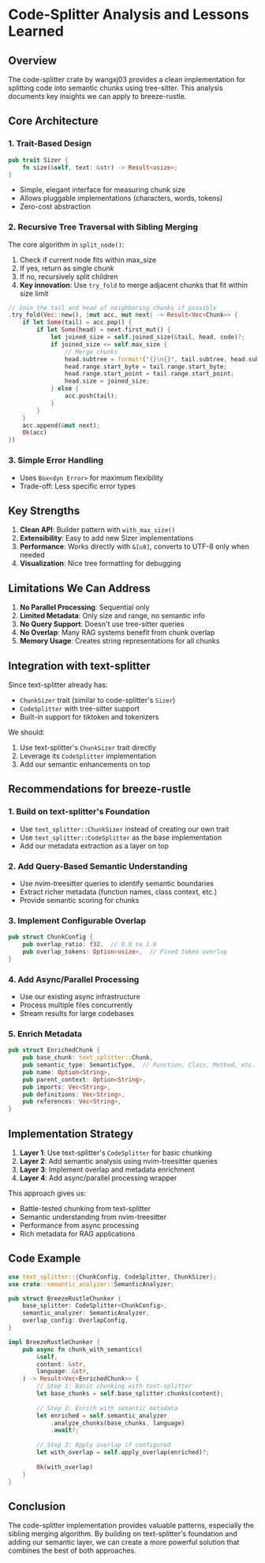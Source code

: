 # Code-Splitter Analysis and Lessons Learned

## Overview

The code-splitter crate by wangxj03 provides a clean implementation for splitting code into semantic chunks using tree-sitter. This analysis documents key insights we can apply to breeze-rustle.

## Core Architecture

### 1. Trait-Based Design

```rust
pub trait Sizer {
    fn size(&self, text: &str) -> Result<usize>;
}
```

- Simple, elegant interface for measuring chunk size
- Allows pluggable implementations (characters, words, tokens)
- Zero-cost abstraction

### 2. Recursive Tree Traversal with Sibling Merging

The core algorithm in `split_node()`:

1. Check if current node fits within max_size
2. If yes, return as single chunk
3. If no, recursively split children
4. **Key innovation**: Use `try_fold` to merge adjacent chunks that fit within size limit

```rust
// Join the tail and head of neighboring chunks if possible
.try_fold(Vec::new(), |mut acc, mut next| -> Result<Vec<Chunk>> {
    if let Some(tail) = acc.pop() {
        if let Some(head) = next.first_mut() {
            let joined_size = self.joined_size(&tail, head, code)?;
            if joined_size <= self.max_size {
                // Merge chunks
                head.subtree = format!("{}\n{}", tail.subtree, head.subtree);
                head.range.start_byte = tail.range.start_byte;
                head.range.start_point = tail.range.start_point;
                head.size = joined_size;
            } else {
                acc.push(tail);
            }
        }
    }
    acc.append(&mut next);
    Ok(acc)
})
```

### 3. Simple Error Handling

- Uses `Box<dyn Error>` for maximum flexibility
- Trade-off: Less specific error types

## Key Strengths

1. **Clean API**: Builder pattern with `with_max_size()`
2. **Extensibility**: Easy to add new Sizer implementations
3. **Performance**: Works directly with `&[u8]`, converts to UTF-8 only when needed
4. **Visualization**: Nice tree formatting for debugging

## Limitations We Can Address

1. **No Parallel Processing**: Sequential only
2. **Limited Metadata**: Only size and range, no semantic info
3. **No Query Support**: Doesn't use tree-sitter queries
4. **No Overlap**: Many RAG systems benefit from chunk overlap
5. **Memory Usage**: Creates string representations for all chunks

## Integration with text-splitter

Since text-splitter already has:

- `ChunkSizer` trait (similar to code-splitter's `Sizer`)
- `CodeSplitter` with tree-sitter support
- Built-in support for tiktoken and tokenizers

We should:

1. Use text-splitter's `ChunkSizer` trait directly
2. Leverage its `CodeSplitter` implementation
3. Add our semantic enhancements on top

## Recommendations for breeze-rustle

### 1. Build on text-splitter's Foundation

- Use `text_splitter::ChunkSizer` instead of creating our own trait
- Use `text_splitter::CodeSplitter` as the base implementation
- Add our metadata extraction as a layer on top

### 2. Add Query-Based Semantic Understanding

- Use nvim-treesitter queries to identify semantic boundaries
- Extract richer metadata (function names, class context, etc.)
- Provide semantic scoring for chunks

### 3. Implement Configurable Overlap

```rust
pub struct ChunkConfig {
    pub overlap_ratio: f32,  // 0.0 to 1.0
    pub overlap_tokens: Option<usize>,  // Fixed token overlap
}
```

### 4. Add Async/Parallel Processing

- Use our existing async infrastructure
- Process multiple files concurrently
- Stream results for large codebases

### 5. Enrich Metadata

```rust
pub struct EnrichedChunk {
    pub base_chunk: text_splitter::Chunk,
    pub semantic_type: SemanticType,  // Function, Class, Method, etc.
    pub name: Option<String>,
    pub parent_context: Option<String>,
    pub imports: Vec<String>,
    pub definitions: Vec<String>,
    pub references: Vec<String>,
}
```

## Implementation Strategy

1. **Layer 1**: Use text-splitter's `CodeSplitter` for basic chunking
2. **Layer 2**: Add semantic analysis using nvim-treesitter queries
3. **Layer 3**: Implement overlap and metadata enrichment
4. **Layer 4**: Add async/parallel processing wrapper

This approach gives us:

- Battle-tested chunking from text-splitter
- Semantic understanding from nvim-treesitter
- Performance from async processing
- Rich metadata for RAG applications

## Code Example

```rust
use text_splitter::{ChunkConfig, CodeSplitter, ChunkSizer};
use crate::semantic_analyzer::SemanticAnalyzer;

pub struct BreezeRustleChunker {
    base_splitter: CodeSplitter<ChunkConfig>,
    semantic_analyzer: SemanticAnalyzer,
    overlap_config: OverlapConfig,
}

impl BreezeRustleChunker {
    pub async fn chunk_with_semantics(
        &self,
        content: &str,
        language: &str,
    ) -> Result<Vec<EnrichedChunk>> {
        // Step 1: Basic chunking with text-splitter
        let base_chunks = self.base_splitter.chunks(content);
        
        // Step 2: Enrich with semantic metadata
        let enriched = self.semantic_analyzer
            .analyze_chunks(base_chunks, language)
            .await?;
        
        // Step 3: Apply overlap if configured
        let with_overlap = self.apply_overlap(enriched)?;
        
        Ok(with_overlap)
    }
}
```

## Conclusion

The code-splitter implementation provides valuable patterns, especially the sibling merging algorithm. By building on text-splitter's foundation and adding our semantic layer, we can create a more powerful solution that combines the best of both approaches.
